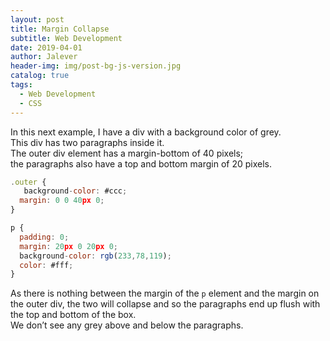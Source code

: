 ```yaml
---
layout: post
title: Margin Collapse
subtitle: Web Development
date: 2019-04-01
author: Jalever
header-img: img/post-bg-js-version.jpg
catalog: true
tags:
  - Web Development
  - CSS
---
```


In this next example, I have a div with a background color of grey.<br>
This div has two paragraphs inside it. <br>
The outer div element has a margin-bottom of 40 pixels; <br>
the paragraphs also have a top and bottom margin of 20 pixels.

```javascript
.outer {
   background-color: #ccc;
  margin: 0 0 40px 0;
}

p {
  padding: 0;
  margin: 20px 0 20px 0;
  background-color: rgb(233,78,119);
  color: #fff;
}
```

As there is nothing between the margin of the `p` element and the margin on the outer div, the two will collapse and so the paragraphs end up flush with the top and bottom of the box. <br>
We don’t see any grey above and below the paragraphs.
